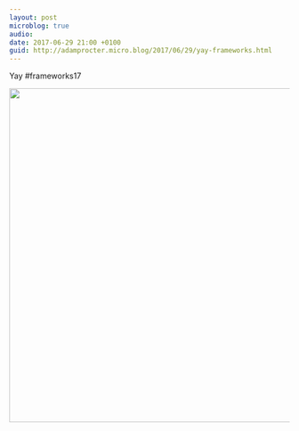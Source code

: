 ```yaml
---
layout: post
microblog: true
audio: 
date: 2017-06-29 21:00 +0100
guid: http://adamprocter.micro.blog/2017/06/29/yay-frameworks.html
---
```

Yay #frameworks17

<img src="http://adamprocter.micro.blog/uploads/2017/ff97ca0917.jpg" width="600" height="600" />
